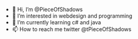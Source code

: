 - 👋 Hi, I’m @PieceOfShadows
- 👀 I’m interested in webdesign and programming 
- 🌱 I’m currently learning c# and java
- 📫 How to reach me twitter @tPieceOfShadows

<!---
PieceOfShadows/PieceOfShadows is a ✨ special ✨ repository because its `README.md` (this file) appears on your GitHub profile.
You can click the Preview link to take a look at your changes.
--->
